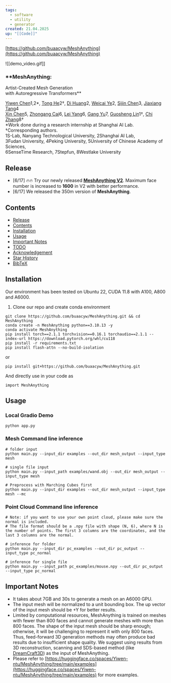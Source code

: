 ```yaml
---
tags:
  - software
  - utility
  - generator
created: 21.04.2025
up: "[[Code]]"
---
```

[https://github.com/buaacyw/MeshAnything](https://github.com/buaacyw/MeshAnything)

![[demo_video.gif]]

### **MeshAnything:  
Artist-Created Mesh Generation  
with Autoregressive Transformers**

[Yiwen Chen](https://buaacyw.github.io/)1,2*, [Tong He](https://tonghe90.github.io/)2†, [Di Huang](https://dihuang.me/)2, [Weicai Ye](https://ywcmaike.github.io/)2, [Sijin Chen](https://ch3cook-fdu.github.io/)3, [Jiaxiang Tang](https://me.kiui.moe/)4  
[Xin Chen](https://chenxin.tech/)5, [Zhongang Cai](https://caizhongang.github.io/)6, [Lei Yang](https://scholar.google.com.hk/citations?user=jZH2IPYAAAAJ&hl=en)6, [Gang Yu](https://www.skicyyu.org/)7, [Guosheng Lin](https://guosheng.github.io/)1†, [Chi Zhang](https://icoz69.github.io/)8†  
*Work done during a research internship at Shanghai AI Lab.  
†Corresponding authors.  
1S-Lab, Nanyang Technological University, 2Shanghai AI Lab,  
3Fudan University, 4Peking University, 5University of Chinese Academy of Sciences,  
6SenseTime Research, 7Stepfun, 8Westlake University

## Release
- [6/17] 🔥🔥 Try our newly released **[MeshAnything V2](https://github.com/buaacyw/MeshAnythingV2)**. Maximum face number is increased to **1600** in V2 with better performance.
- [6/17] We released the 350m version of **MeshAnything**.

## Contents
- [Release](https://github.com/buaacyw/MeshAnything#release)
- [Contents](https://github.com/buaacyw/MeshAnything#contents)
- [Installation](https://github.com/buaacyw/MeshAnything#installation)
- [Usage](https://github.com/buaacyw/MeshAnything#usage)
- [Important Notes](https://github.com/buaacyw/MeshAnything#important-notes)
- [TODO](https://github.com/buaacyw/MeshAnything#todo)
- [Acknowledgement](https://github.com/buaacyw/MeshAnything#acknowledgement)
- [Star History](https://github.com/buaacyw/MeshAnything#star-history)
- [BibTeX](https://github.com/buaacyw/MeshAnything#bibtex)

## Installation
Our environment has been tested on Ubuntu 22, CUDA 11.8 with A100, A800 and A6000.

1. Clone our repo and create conda environment

```
git clone https://github.com/buaacyw/MeshAnything.git && cd MeshAnything
conda create -n MeshAnything python==3.10.13 -y
conda activate MeshAnything
pip install torch==2.1.1 torchvision==0.16.1 torchaudio==2.1.1 --index-url https://download.pytorch.org/whl/cu118
pip install -r requirements.txt
pip install flash-attn --no-build-isolation
```

or

```shell
pip install git+https://github.com/buaacyw/MeshAnything.git
```

And directly use in your code as

```
import MeshAnything
```

## Usage
### Local Gradio Demo

```
python app.py
```

### Mesh Command line inference

```
# folder input
python main.py --input_dir examples --out_dir mesh_output --input_type mesh

# single file input
python main.py --input_path examples/wand.obj --out_dir mesh_output --input_type mesh

# Preprocess with Marching Cubes first
python main.py --input_dir examples --out_dir mesh_output --input_type mesh --mc
```

### Point Cloud Command line inference

```
# Note: if you want to use your own point cloud, please make sure the normal is included.
# The file format should be a .npy file with shape (N, 6), where N is the number of points. The first 3 columns are the coordinates, and the last 3 columns are the normal.

# inference for folder
python main.py --input_dir pc_examples --out_dir pc_output --input_type pc_normal

# inference for single file
python main.py --input_path pc_examples/mouse.npy --out_dir pc_output --input_type pc_normal
```

## Important Notes
- It takes about 7GB and 30s to generate a mesh on an A6000 GPU.
- The input mesh will be normalized to a unit bounding box. The up vector of the input mesh should be +Y for better results.
- Limited by computational resources, MeshAnything is trained on meshes with fewer than 800 faces and cannot generate meshes with more than 800 faces. The shape of the input mesh should be sharp enough; otherwise, it will be challenging to represent it with only 800 faces. Thus, feed-forward 3D generation methods may often produce bad results due to insufficient shape quality. We suggest using results from 3D reconstruction, scanning and SDS-based method (like [DreamCraft3D](https://github.com/deepseek-ai/DreamCraft3D)) as the input of MeshAnything.
- Please refer to [https://huggingface.co/spaces/Yiwen-ntu/MeshAnything/tree/main/examples](https://huggingface.co/spaces/Yiwen-ntu/MeshAnything/tree/main/examples) for more examples.
